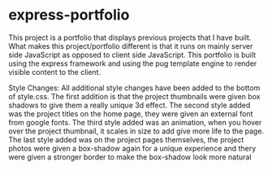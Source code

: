 # express-portfolio

This project is a portfolio that displays previous projects that I have built. What makes this project/portfolio different is that it runs on mainly server side JavaScript as opposed to client side JavaScript. This portfolio is built using the express framework and using the pug template engine to render visible content to the client.

Style Changes: All additional style changes have been added to the bottom of style.css. The first addition is that the project thumbnails were given box shadows to give them a really unique 3d effect. The second style added was the project titles on the home page, they were given an external font from google fonts. The third style added was an animation, when you hover over the project thumbnail, it scales in size to add give more life to the page. The last style added was on the project pages themselves, the project photos were given a box-shadow again for a unique experience and thery were given a stronger border to make the box-shadow look more natural